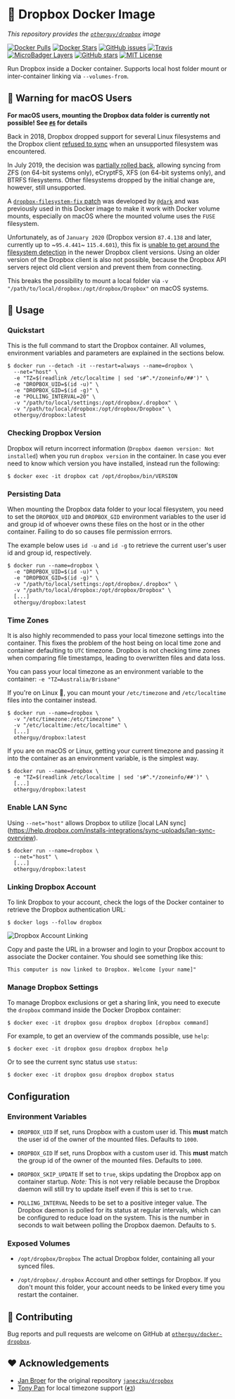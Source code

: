 # 🐳 Dropbox Docker Image

_This repository provides the [`otherguy/dropbox`][dockerhub] image_

[![Docker Pulls](https://img.shields.io/docker/pulls/otherguy/dropbox)][dockerhub]
[![Docker Stars](https://img.shields.io/docker/stars/otherguy/dropbox)][dockerhub]
[![GitHub issues](https://img.shields.io/github/issues/otherguy/docker-dropbox)][issues]
[![Travis](https://img.shields.io/travis/com/otherguy/docker-dropbox)][travis]
[![MicroBadger Layers](https://img.shields.io/microbadger/layers/otherguy/dropbox)][microbadger]
[![GitHub stars](https://img.shields.io/github/stars/otherguy/docker-dropbox?color=violet)][stargazers]
[![MIT License](https://img.shields.io/github/license/otherguy/docker-dropbox?color=orange)][license]

[dockerhub]: https://hub.docker.com/r/otherguy/dropbox/
[license]: https://tldrlegal.com/license/mit-license
[travis]: https://travis-ci.com/otherguy/docker-dropbox
[microbadger]: https://microbadger.com/images/otherguy/dropbox
[stargazers]: https://github.com/otherguy/docker-dropbox/stargazers
[issues]: https://github.com/otherguy/docker-dropbox/issues

Run Dropbox inside a Docker container. Supports local host folder mount or inter-container
linking via `--volumes-from`.

## 🚨 Warning for macOS Users

**For macOS users, mounting the Dropbox data folder is currently not possible!
See [`#6`](https://github.com/otherguy/docker-dropbox/issues/6) for details**

Back in 2018, Dropbox dropped support for several Linux filesystems and the Dropbox client [refused to
sync](https://www.dropboxforum.com/t5/Syncing-and-uploads/Dropbox-client-warns-me-that-it-ll-stop-syncing-in-Nov-why/td-p/290058)
when an unsupported filesystem was encountered.

In July 2019, the decision was [partially rolled back](https://www.dropboxforum.com/t5/Desktop-client-builds/Beta-Build-77-3-127/m-p/355527/highlight/true#M5361),
allowing syncing from ZFS (on 64-bit systems only), eCryptFS, XFS (on 64-bit systems only), and BTRFS
filesystems. Other filesystems dropped by the initial change are, however, still unsupported.

A [`dropbox-filesystem-fix` patch](https://github.com/dark/dropbox-filesystem-fix/) was developed by
[`@dark`](https://github.com/dark/) and was previously used in this Docker image to make it work with
Docker volume mounts, especially on macOS where the mounted volume uses the `FUSE` filesystem.

Unfortunately, as of `January 2020` (Dropbox version `87.4.138` and later, currently up to ~`95.4.441`~ `115.4.601`), this
fix is [unable to get around the filesystem detection](https://github.com/dark/dropbox-filesystem-fix/issues/13)
in the newer Dropbox client versions. Using an older version of the Dropbox client is also not possible,
because the Dropbox API servers reject old client version and prevent them from connecting.

This breaks the possibility to mount a local folder via `-v "/path/to/local/dropbox:/opt/dropbox/Dropbox"`
on macOS systems.

## 🚀 Usage

### Quickstart

This is the full command to start the Dropbox container. All volumes, environment variables and parameters
are explained in the sections below.

    $ docker run --detach -it --restart=always --name=dropbox \
      --net="host" \
      -e "TZ=$(readlink /etc/localtime | sed 's#^.*/zoneinfo/##')" \
      -e "DROPBOX_UID=$(id -u)" \
      -e "DROPBOX_GID=$(id -g)" \
      -e "POLLING_INTERVAL=20" \
      -v "/path/to/local/settings:/opt/dropbox/.dropbox" \
      -v "/path/to/local/dropbox:/opt/dropbox/Dropbox" \
      otherguy/dropbox:latest

### Checking Dropbox Version

Dropbox will return incorrect information (`Dropbox daemon version: Not installed`) when you run `dropbox version` in 
the container. In case you ever need to know which version you have installed, instead run the following:

    $ docker exec -it dropbox cat /opt/dropbox/bin/VERSION


### Persisting Data

When mounting the Dropbox data folder to your local filesystem, you need to set the `DROPBOX_UID` and
`DROPBOX_GID` environment variables to the user id and group id of whoever owns these files on the host
or in the other container. Failing to do so causes file permission errrors.

The example below uses `id -u` and `id -g` to retrieve the current user's user id and group id, respectively.

    $ docker run --name=dropbox \
      -e "DROPBOX_UID=$(id -u)" \
      -e "DROPBOX_GID=$(id -g)" \
      -v "/path/to/local/settings:/opt/dropbox/.dropbox" \
      -v "/path/to/local/dropbox:/opt/dropbox/Dropbox" \
      [...]
      otherguy/dropbox:latest

### Time Zones

It is also highly recommended to pass your local timezone settings into the container. This fixes the problem
of the host being on local time zone and container defaulting to `UTC` timezone. Dropbox is not checking time
zones when comparing file timestamps, leading to overwritten files and data loss.

You can pass your local timezone as an environment variable to the container: `-e "TZ=Australia/Brisbane"`

If you're on Linux 🐧, you can mount your `/etc/timezone` and `/etc/localtime` files into the container instead.

    $ docker run --name=dropbox \
      -v "/etc/timezone:/etc/timezone" \
      -v "/etc/localtime:/etc/localtime" \
      [...]
      otherguy/dropbox:latest

If you are on macOS or Linux, getting your current timezone and passing it into the container as an environment
variable, is the simplest way.

    $ docker run --name=dropbox \
      -e "TZ=$(readlink /etc/localtime | sed 's#^.*/zoneinfo/##')" \
      [...]
      otherguy/dropbox:latest

### Enable LAN Sync

Using `--net="host"` allows Dropbox to utilize [local LAN sync]
(https://help.dropbox.com/installs-integrations/sync-uploads/lan-sync-overview).

    $ docker run --name=dropbox \
      --net="host" \
      [...]
      otherguy/dropbox:latest

### Linking Dropbox Account

To link Dropbox to your account, check the logs of the Docker container to retrieve the Dropbox
authentication URL:

    $ docker logs --follow dropbox

![Dropbox Account Linking](https://github.com/otherguy/docker-dropbox/raw/master/dropbox.gif)

Copy and paste the URL in a browser and login to your Dropbox account to associate the Docker container.
You should see something like this:

    This computer is now linked to Dropbox. Welcome [your name]"

### Manage Dropbox Settings

To manage Dropbox exclusions or get a sharing link, you need to execute the `dropbox` command inside the
Docker Dropbox container:

    $ docker exec -it dropbox gosu dropbox dropbox [dropbox command]

For example, to get an overview of the commands possible, use `help`:

    $ docker exec -it dropbox gosu dropbox dropbox help

Or to see the current sync status use `status`:

    $ docker exec -it dropbox gosu dropbox dropbox status

## Configuration

### Environment Variables

- `DROPBOX_UID`
If set, runs Dropbox with a custom user id. This **must** match the user id of the owner of the mounted
files. Defaults to `1000`.

- `DROPBOX_GID`
If set, runs Dropbox with a custom user id. This **must** match the group id of the owner of the mounted
files. Defaults to `1000`.

- `DROPBOX_SKIP_UPDATE`
If set to `true`, skips updating the Dropbox app on container startup. _Note:_ This is not very reliable
because the Dropbox daemon will still try to update itself even if this is set to `true`.

- `POLLING_INTERVAL`
Needs to be set to a positive integer value. The Dropbox daemon is polled for its status at regular intervals,
which can be configured to reduce load on the system. This is the number in seconds to wait between polling the
Dropbox daemon. Defaults to `5`.

### Exposed Volumes

- `/opt/dropbox/Dropbox`
The actual Dropbox folder, containing all your synced files.

- `/opt/dropbox/.dropbox`
Account and other settings for Dropbox. If you don't mount this folder, your account needs to be linked
every time you restart the container.

## 🚧 Contributing

Bug reports and pull requests are welcome on GitHub at [`otherguy/docker-dropbox`](https://github.com/otherguy/docker-dropbox).

## ♥️ Acknowledgements

- [Jan Broer](https://github.com/janeczku) for the original repository [`janeczku/dropbox`](https://hub.docker.com/r/janeczku/dropbox/)
- [Tony Pan](https://github.com/tcpan) for local timezone support ([`#3`](https://github.com/otherguy/docker-dropbox/pull/3))
